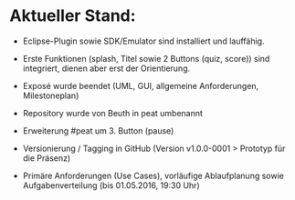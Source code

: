 ﻿# Aktueller Stand:
- Eclipse-Plugin sowie SDK/Emulator sind installiert und lauffähig.
- Erste Funktionen (splash, Titel sowie 2 Buttons (quiz, score)) sind integriert, dienen aber erst der Orientierung.

- Exposé wurde beendet (UML, GUI, allgemeine Anforderungen, Milestoneplan)
- Repository wurde von Beuth in peat umbenannt

- Erweiterung #peat um 3. Button (pause)
- Versionierung / Tagging in GitHub (Version v1.0.0-0001 > Prototyp für die Präsenz)

- Primäre Anforderungen (Use Cases), vorläufige Ablaufplanung sowie Aufgabenverteilung (bis 01.05.2016, 19:30 Uhr)